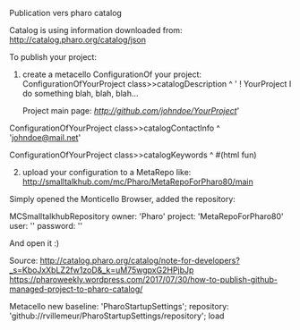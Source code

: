 Publication vers pharo catalog

Catalog is using information downloaded from:
http://catalog.pharo.org/catalog/json

To publish your project:
1. create a metacello ConfigurationOf your project:
ConfigurationOfYourProject class>>catalogDescription
	^ '
	! YourProject 
	I do something blah, blah, blah... 
	
	Project main page: *http://github.com/johndoe/YourProject*'			

ConfigurationOfYourProject class>>catalogContactInfo
	^ 'johndoe@mail.net'

ConfigurationOfYourProject class>>catalogKeywords
	^ #(html fun)


2. upload your configuration to a MetaRepo like:
http://smalltalkhub.com/mc/Pharo/MetaRepoForPharo80/main

Simply opened the Monticello Browser, added the repository:

MCSmalltalkhubRepository
	owner: 'Pharo'
	project: 'MetaRepoForPharo80'
	user: ''
	password: ''

And open it :)



Source:
http://catalog.pharo.org/catalog/note-for-developers?_s=KboJxXbLZ2fw1zoD&_k=uM75wgpxG2HPjbJp
https://pharoweekly.wordpress.com/2017/07/30/how-to-publish-github-managed-project-to-pharo-catalog/


Metacello new
		baseline: 'PharoStartupSettings';
		repository: 'github://rvillemeur/PharoStartupSettings/repository';
		load
		
		
